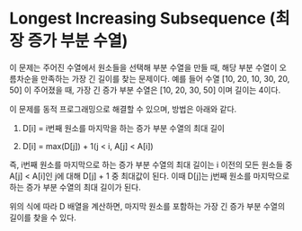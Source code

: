 # Longest Increasing Subsequence (최장 증가 부분 수열)

이 문제는 주어진 수열에서 원소들을 선택해 부분 수열을 만들 때, 해당 부분 수열이 오름차순을 만족하는 가장 긴 길이를 찾는 문제이다. 예를 들어 수열 [10, 20, 10, 30, 20, 50] 이 주어졌을 때, 가장 긴 증가 부분 수열은 [10, 20, 30, 50] 이며 길이는 4이다.

이 문제를 동적 프로그래밍으로 해결할 수 있으며, 방법은 아래와 같다.

1. D[i] = i번째 원소를 마지막을 하는 증가 부분 수열의 최대 길이

2. D[i] = max(D[j]) + 1(j < i, A[j] < A[i])

즉, i번째 원소를 마지막으로 하는 증가 부분 수열의 최대 길이는 i 이전의 모든 원소들 중 A[j] < A[i]인 j에 대해 D[j] + 1 중 최대값이 된다. 이때 D[j]는 j번째 원소를 마지막으로 하는 증가 부분 수열의 최대 길이가 된다.

위의 식에 따라 D 배열을 계산하면, 마지막 원소를 포함하는 가장 긴 증가 부분 수열의 길이를 찾을 수 있다.
